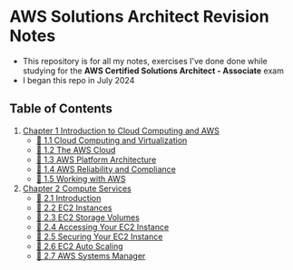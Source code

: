 # AWS Solutions Architect Revision Notes
 
* This repository is for all my notes, exercises I've done done while studying for the **AWS Certified Solutions Architect - Associate** exam
* I began this repo in July 2024

## Table of Contents
1. [Chapter 1 Introduction to Cloud Computing and AWS](/chapters/chap01-intro-cloud-computing-aws/)
   - [🧠 1.1 Cloud Computing and Virtualization](/chapters/chap01-intro-cloud-computing-aws/c_1_1_cloud-computing-and-virtualisation/)
   - [🧠 1.2 The AWS Cloud](/chapters/chap01-intro-cloud-computing-aws/c_1_2_aws-cloud/)
   - [🧠 1.3 AWS Platform Architecture](/chapters/chap01-intro-cloud-computing-aws/c_1_3_aws-platform-architecture/)
   - [🧠 1.4 AWS Reliability and Compliance](/chapters/chap01-intro-cloud-computing-aws/c_1_4_aws-reliability-and-compliance/)
   - [🧠 1.5 Working with AWS](/chapters/chap01-intro-cloud-computing-aws/c_1_5_working-with-aws/)
2. [Chapter 2 Compute Services](/chapters/chap02-compute-services/)
   - [🧠 2.1 Introduction](/chapters/chap02-compute-services/c_2_1_introduction/)
   - [🧠 2.2 EC2 Instances](/chapters/chap02-compute-services/c_2_2_ec2-instances/)
   - [🧠 2.3 EC2 Storage Volumes](/chapters/chap02-compute-services/c_2_3_ec2-storage-volumes/)
   - [🧠 2.4 Accessing Your EC2 Instance](/chapters/chap02-compute-services/c_2_4_accessing-your-ec2-instance/)
   - [🧠 2.5 Securing Your EC2 Instance](/chapters/chap02-compute-services/c_2_5_securing-your-ec2-instance/)
   - [🧠 2.6 EC2 Auto Scaling](/chapters/chap02-compute-services/c_2_6-ec2-auto-scaling/)
   - [🧠 2.7 AWS Systems Manager](/chapters/chap02-compute-services/c_2_7-aws-systems-manager/)